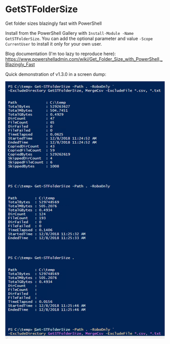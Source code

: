 # GetSTFolderSize
Get folder sizes blazingly fast with PowerShell

Install from the PowerShell Gallery with `Install-Module -Name GetSTFolderSize`. You can add the optional parameter and value `-Scope CurrentUser` to install it only for your own user.

Blog documentation (I'm too lazy to reproduce here):
https://www.powershelladmin.com/wiki/Get_Folder_Size_with_PowerShell,_Blazingly_Fast

Quick demonstration of v1.3.0 in a screen dump:

![alt_tag](/img/Get-STFolderSize-example-pic.png)

